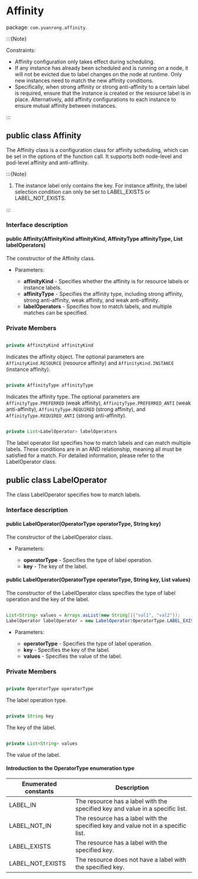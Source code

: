 # Affinity

package: `com.yuanrong.affinity`.

:::{Note}

Constraints:

- Affinity configuration only takes effect during scheduling.
- If any instance has already been scheduled and is running on a node, it will not be evicted due to label changes on the node at runtime. Only new instances need to match the new affinity conditions.
- Specifically, when strong affinity or strong anti-affinity to a certain label is required, ensure that the instance is created or the resource label is in place. Alternatively, add affinity configurations to each instance to ensure mutual affinity between instances.

:::

## public class Affinity

The Affinity class is a configuration class for affinity scheduling, which can be set in the options of the function call. It supports both node-level and pod-level affinity and anti-affinity.

:::{Note}

1. The instance label only contains the key. For instance affinity, the label selection condition can only be set to LABEL_EXISTS or LABEL_NOT_EXISTS.

:::

### Interface description

#### public Affinity(AffinityKind affinityKind, AffinityType affinityType, List<LabelOperator> labelOperators)

The constructor of the Affinity class.

- Parameters:

   - **affinityKind** - Specifies whether the affinity is for resource labels or instance labels.
   - **affinityType** - Specifies the affinity type, including strong affinity, strong anti-affinity, weak affinity, and weak anti-affinity.
   - **labelOperators** - Specifies how to match labels, and multiple matches can be specified.

### Private Members

``` java

private AffinityKind affinityKind
```

Indicates the affinity object. The optional parameters are ``AffinityKind.RESOURCE`` (resource affinity) and ``AffinityKind.INSTANCE`` (instance affinity).

``` java

private AffinityType affinityType
```

Indicates the affinity type. The optional parameters are ``AffinityType.PREFERRED`` (weak affinity), ``AffinityType.PREFERRED_ANTI`` (weak anti-affinity), ``AffinityType.REQUIRED`` (strong affinity), and ``AffinityType.REQUIRED_ANTI`` (strong anti-affinity).

``` java

private List<LabelOperator> labelOperators
```

The label operator list specifies how to match labels and can match multiple labels. These conditions are in an AND relationship, meaning all must be satisfied for a match. For detailed information, please refer to the LabelOperator class.

## public class LabelOperator

The class LabelOperator specifies how to match labels.

### Interface description

#### public LabelOperator(OperatorType operatorType, String key)

The constructor of the LabelOperator class.

- Parameters:

   - **operatorType** - Specifies the type of label operation.
   - **key** - The key of the label.

#### public LabelOperator(OperatorType operatorType, String key, List<String> values)

The constructor of the LabelOperator class specifies the type of label operation and the key of the label.

```java

List<String> values = Arrays.asList(new String[]{"val1", "val2"});
LabelOperator labelOperator = new LabelOperator(OperatorType.LABEL_EXISTS, "key1", values);
```

- Parameters:

   - **operatorType** - Specifies the type of label operation.
   - **key** - Specifies the key of the label.
   - **values** - Specifies the value of the label.

### Private Members

``` java

private OperatorType operatorType
```

The label operation type.

``` java

private String key
```

The key of the label.

``` java

private List<String> values
```

The value of the label.

#### Introduction to the OperatorType enumeration type

| Enumerated constants             | Description                                |
|------------------|---------------------------------------|
| LABEL_IN         | The resource has a label with the specified key and value in a specific list.  |
| LABEL_NOT_IN     | The resource has a label with the specified key and value not in a specific list.|
| LABEL_EXISTS     | The resource has a label with the specified key.           |
| LABEL_NOT_EXISTS | The resource does not have a label with the specified key. |
